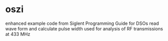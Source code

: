 # oszi
enhanced example code from Siglent Programming Guide for DSOs
read wave form and calculate pulse width
used for analysis of RF transmissions at 433 MHz 
